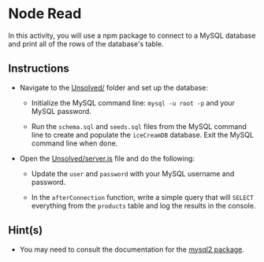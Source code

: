 # Node Read

In this activity, you will use a npm package to connect to a MySQL database and print all of the rows of the database's table. 

## Instructions 

* Navigate to the [Unsolved/](Unsolved/) folder and set up the database:

  * Initialize the MySQL command line: `mysql -u root -p` and your MySQL password.

  * Run the `schema.sql` and `seeds.sql` files from the MySQL command line to create and populate the `iceCreamDB` database. Exit the MySQL command line when done.

* Open the [Unsolved/server.js](Unsolved/server.js) file and do the following:

  * Update the `user` and `password` with your MySQL username and password.

  * In the `afterConnection` function, write a simple query that will `SELECT` everything from the `products` table and log the results in the console.

## Hint(s)

* You may need to consult the documentation for the [mysql2 package](https://www.npmjs.com/package/mysql2).
